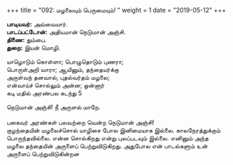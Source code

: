 ﻿+++
title = "092: மழலையும் பெருமையும்!  "
weight = 1
date = "2019-05-12"
+++

**பாடியவர்:** அவ்வையார்.  
**பாடப்பட்டோன்:** அதியமான் நெடுமான் அஞ்சி.  
**திணை:** தும்பை.  
**துறை:** இயன் மொழி.  
  
யாழொடும் கொள்ளா; பொழுதொடும் புணரா;  
பொருள்அறி வாரா; ஆயினும், தந்தையர்க்கு  
அருள்வந் தனவால், புதல்வர்தம் மழலை;  
என்வாய்ச் சொல்லும் அன்ன; ஒன்னார்  
கடி மதில் அரண்பல கடந்து 5  
  
நெடுமான் அஞ்சி! நீ அருளல் மாறே.  
   
பகைவர் அரண்கள் பலவற்றை வென்ற நெடுமான் அஞ்சி!  
குழந்தையின் மழலைச்சொல் யாழிசை போல இனிமையாக இல்லை. காலநேரத்துக்கும் பொருந்தவில்லை. என்ன சொல்கிறது என்று புலப்படவும் இல்லை. எனினும் அந்த மழலை தந்தையின் அருளைப் பெற்றுவிடுகிறது. அதுபோல என் பாடல்களும் உன் அருளைப் பெற்றுவிடுகின்றன  
